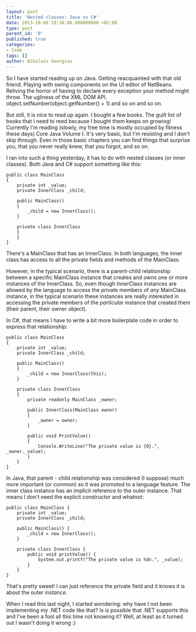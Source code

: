 ```yaml
---
layout: post
title: 'Nested classes: Java vs C#'
date: 2013-10-08 19:38:00.000000000 +02:00
type: post
parent_id: '0'
published: true
categories:
- Code
tags: []
author: Nikolaos Georgiou
---
```


So I have started reading up on Java. Getting reacquainted with that old friend. Playing with swing components on the UI editor of NetBeans. Reliving the horror of having to declare every exception your method might throw. The ugliness of the XML DOM API. object.setNumber(object.getNumber() + 1) and so on and so on.

But still, it is nice to read up again. I bought a few books. The guilt list of books that I need to reed because I bought them keeps on growing! Currently I'm reading (slowly, my free time is mostly occupied by fitness these days) Core Java Volume I. It's very basic, but I'm resisting and I don't skip through. Even in those basic chapters you can find things that surprise you, that you never really knew, that you forgot, and so on.

I ran into such a thing yesterday, it has to do with nested classes (or inner classes). Both Java and C# support something like this:

```
public class MainClass
{
    private int _value;
    private InnerClass _child;

    public MainClass()
    {
        _child = new InnerClass();
    }

    private class InnerClass
    {
    }
}
```

There's a MainClass that has an InnerClass. In both languages, the inner class has access to all the private fields and methods of the MainClass.

However, in the typical scenario, there is a parent-child relationship between a specific MainClass instance that creates and owns one or more instances of the InnerClass. So, even though InnerClass instances are allowed by the language to access the private members of <em>any</em> MainClass instance, in the typical scenario these instances are really interested in accessing the private members of the <em>particular</em> instance that created them (their parent, their owner object).

In C#, that means I have to write a bit more boilerplate code in order to express that relationship:

```
public class MainClass
{
    private int _value;
    private InnerClass _child;

    public MainClass()
    {
        _child = new InnerClass(this);
    }

    private class InnerClass
    {
        private readonly MainClass _owner;

        public InnerClass(MainClass owner)
        {
            _owner = owner;
        }

        public void PrintValue()
        {
            Console.WriteLine("The private value is {0}.", _owner._value);
        }
    }
}
```

In Java, that parent - child relationship was considered (I suppose) much more important (or common) so it was promoted to a language feature. The inner class instance has an implicit reference to the outer instance. That means I don't need the explicit constructor and whatnot:

```
public class MainClass {
    private int _value;
    private InnerClass _child;

    public MainClass() {
        _child = new InnerClass();
    }

    private class InnerClass {
        public void printValue() {
            System.out.printf("The private value is %dn.", _value);
        }
    }
}
```

That's pretty sweet! I can just reference the private field and it knows it is about the outer <em>instance</em>.

When I read this last night, I started wondering: why have I not been implementing my .NET code like that? Is is possible that .NET supports this and I've been a fool all this time not knowing it? Well, at least as it turned out I wasn't doing it wrong :)
